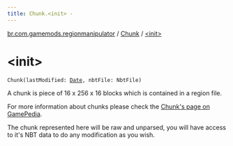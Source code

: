 ```yaml
---
title: Chunk.<init> - 
---
```


[br.com.gamemods.regionmanipulator](../index.html) / [Chunk](index.html) / [&lt;init&gt;](./-init-.html)

# &lt;init&gt;

`Chunk(lastModified: `[`Date`](https://docs.oracle.com/javase/6/docs/api/java/util/Date.html)`, nbtFile: NbtFile)`

A chunk is piece of 16 x 256 x 16 blocks which is contained in a region file.

For more information about chunks please check the [Chunk's page on GamePedia](https://minecraft.gamepedia.com/Chunk).

The chunk represented here will be raw and unparsed, you will have access to it's NBT data to do any modification as you wish.

